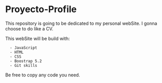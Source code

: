 # Proyecto-Profile

This repository is going to be dedicated to my personal webSite. I gonna choose to do like a CV.

This webSite will be build with:

      - JavaScript
      - HTML
      - CSS
      - Boostrap 5.2
      - Git skills


Be free to copy any code you need.
